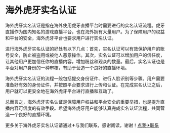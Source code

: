 # 海外虎牙实名认证

海外虎牙实名认证是指在海外使用虎牙直播平台时需要进行的实名认证流程。虎牙直播作为国内知名的游戏直播平台，也在海外拥有大量用户。为了保障用户的权益和平台的安全，海外虎牙平台也要求用户进行实名认证。

进行海外虎牙实名认证的好处有以下几点：首先，实名认证可以有效保护用户的账号安全，防止被盗用或被他人恶意操作。其次，实名认证可以增加用户的信任度，让其他用户更加信任你的直播内容，增加粉丝和观众的数量。最后，实名认证也是平台对用户身份的一种审核，有助于营造一个良好的直播环境。

海外虎牙实名认证的流程一般包括提交身份证件、进行人脸识别等步骤。用户需要准备好有效的身份证件，并按照平台要求进行上传和认证。在完成实名认证之后，用户就可以更安全地在海外虎牙平台进行直播和互动了。

总而言之，海外虎牙实名认证是保障用户权益和平台安全的重要举措，也是提升直播内容可信度的有效手段。希望海外虎牙用户能够认真完成实名认证流程，共同营造一个良好的直播环境。

更多关于海外虎牙实名认证请通过✈与我们联系，感谢阅读，谢谢！[点我✈联系](https://c.k02.cc)